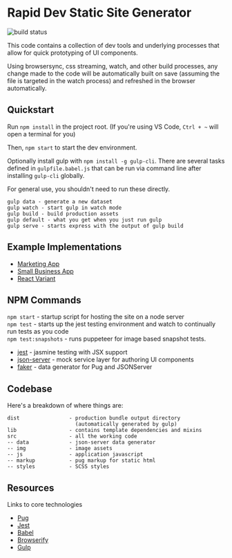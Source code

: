 # Rapid Dev Static Site Generator
![build status](https://github.com/dfederspiel/rapid-dev/actions/workflows/main.yml/badge.svg)  

This code contains a collection of dev tools and underlying processes that allow for quick prototyping of UI components.

Using browsersync, css streaming, watch, and other build processes, any change made to the code will be automatically built on save (assuming the file is targeted in the watch process) and refreshed in the browser automatically.

## Quickstart

Run `npm install` in the project root. (If you're using VS Code, `Ctrl + ~` will open a terminal for you)

Then, `npm start` to start the dev environment.

Optionally install gulp with `npm install -g gulp-cli`. There are several tasks defined in `gulpfile.babel.js` 
that can be run via command line after installing `gulp-cli` globally.  

For general use, you shouldn't need to run these directly.
```
gulp data - generate a new dataset
gulp watch - start gulp in watch mode
gulp build - build production assets
gulp default - what you get when you just run gulp
gulp serve - starts express with the output of gulp build
```

## Example Implementations

* [Marketing App](https://github.com/dfederspiel/rapid-dev-demo-structure)
* [Small Business App](https://github.com/dfederspiel/rapid-dev-demo-riegels)
* [React Variant](https://github.com/dfederspiel/rapid-dev-demo-react)

## NPM Commands

`npm start` - startup script for hosting the site on a node server  
`npm test` - starts up the jest testing environment and watch to continually run tests as you code  
`npm test:snapshots` - runs puppeteer for image based snapshot tests. 

* [jest](https://facebook.github.io/jest/) - jasmine testing with JSX support
* [json-server](https://github.com/typicode/json-server) - mock service layer for authoring UI components
* [faker](https://github.com/Marak/Faker.js) - data generator for Pug and JSONServer

## Codebase

Here's a breakdown of where things are:

```
dist                - production bundle output directory
                      (automatically generated by gulp)
lib                 - contains template dependencies and mixins
src                 - all the working code
-- data             - json-server data generator
-- img              - image assets
-- js               - application javascript
-- markup           - pug markup for static html
-- styles           - SCSS styles
```

## Resources

Links to core technologies

* [Pug](https://pugjs.org/api/getting-started.html)
* [Jest](https://facebook.github.io/jest/)
* [Babel](https://babeljs.io/learn-es2015/)
* [Browserify](https://browserify.org/)
* [Gulp](https://gulpjs.com/)
